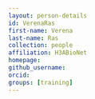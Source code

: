 ```yaml
---
layout: person-details
id: VerenaRas
first-name: Verena
last-name: Ras
collection: people
affiliation: H3ABioNet
homepage:
github_username: 
orcid:
groups: [training]
---
```

